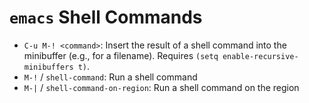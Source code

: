 # `emacs` Shell Commands

- `C-u M-! <command>`: Insert the result of a shell command into the minibuffer (e.g., for a filename). Requires `(setq enable-recursive-minibuffers t)`.
- `M-!` / `shell-command`: Run a shell command
- `M-|` / `shell-command-on-region`: Run a shell command on the region
